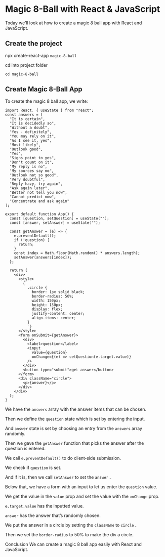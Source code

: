 # Magic 8-Ball with React & JavaScript

Today we’ll look at how to create a magic 8 ball app with React and JavaScript.

## Create the project

npx create-react-app ```magic-8-ball```

cd into project folder

```cd magic-8-ball```

## Create Magic 8-Ball App

To create the magic 8 ball app, we write:


```
import React, { useState } from "react";
const answers = [
  "It is certain",
  "It is decidedly so",
  "Without a doubt",
  "Yes - definitely",
  "You may rely on it",
  "As I see it, yes",
  "Most likely",
  "Outlook good",
  "Yes",
  "Signs point to yes",
  "Don't count on it",
  "My reply is no",
  "My sources say no",
  "Outlook not so good",
  "Very doubtful",
  "Reply hazy, try again",
  "Ask again later",
  "Better not tell you now",
  "Cannot predict now",
  "Concentrate and ask again"
];

export default function App() {
  const [question, setQuestion] = useState("");
  const [answer, setAnswer] = useState("");

  const getAnswer = (e) => {
    e.preventDefault();
    if (!question) {
      return;
    }
    const index = Math.floor(Math.random() * answers.length);
    setAnswer(answers[index]);
  };

  return (
    <div>
      <style>
        {`
          .circle {
            border: 1px solid black;
            border-radius: 50%;
            width: 150px;
            height: 150px;
            display: flex;
            justify-content: center;
            align-items: center;
          }
          `}
      </style>
      <form onSubmit={getAnswer}>
        <div>
          <label>question</label>
          <input
            value={question}
            onChange={(e) => setQuestion(e.target.value)}
          />
        </div>
        <button type="submit">get answer</button>
      </form>
      <div className="circle">
        <p>{answer}</p>
      </div>
    </div>
  );
}
```

We have the ```answers``` array with the answer items that can be chosen.

Then we define the ```question``` state which is set by entering the input.

And ```answer``` state is set by choosing an entry from the ```answers``` array randomly.

Then we gave the ```getAnswer``` function that picks the answer after the question is entered.

We call ```e.preventDefault()``` to do client-side submission.

We check if ```question``` is set.

And if it is, then we call ```setAnswer``` to set the ```answer``` .

Below that, we have a form with an input to let us enter the ```question``` value.

We get the value in the ```value``` prop and set the value with the ```onChange``` prop.

```e.target.value``` has the inputted value.

```answer``` has the answer that’s randomly chosen.

We put the answer in a circle by setting the ```className``` to ```circle``` .

Then we set the ```border-radius``` to 50% to make the div a circle.

Conclusion
We can create a magic 8 ball app easily with React and JavaScript.